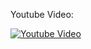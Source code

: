 Youtube Video:

[![Youtube Video](http://img.youtube.com/vi/mwPo30AKUWA/0.jpg)](http://www.youtube.com/watch?v=mwPo30AKUWA)
